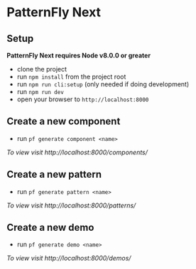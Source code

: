# PatternFly Next

## Setup

**PatternFly Next requires Node v8.0.0 or greater**

- clone the project
- run `npm install` from the project root
- run `npm run cli:setup` (only needed if doing development)
- run `npm run dev`
- open your browser to `http://localhost:8000`

## Create a new component

- run `pf generate component <name>`

*To view visit http://localhost:8000/components/<name>*

## Create a new pattern

- run `pf generate pattern <name>`

*To view visit http://localhost:8000/patterns/<name>*

## Create a new demo

- run `pf generate demo <name>`

*To view visit http://localhost:8000/demos/<name>*
